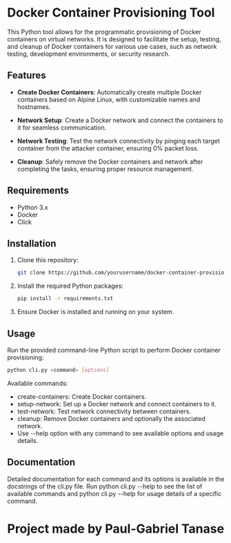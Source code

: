 # Docker Container Provisioning Tool

This Python tool allows for the programmatic provisioning of Docker containers on virtual networks. It is designed to facilitate the setup, testing, and cleanup of Docker containers for various use cases, such as network testing, development environments, or security research.

## Features

- **Create Docker Containers**: Automatically create multiple Docker containers based on Alpine Linux, with customizable names and hostnames.

- **Network Setup**: Create a Docker network and connect the containers to it for seamless communication.

- **Network Testing**: Test the network connectivity by pinging each target container from the attacker container, ensuring 0% packet loss.

- **Cleanup**: Safely remove the Docker containers and network after completing the tasks, ensuring proper resource management.

## Requirements

- Python 3.x
- Docker
- Click

## Installation

1. Clone this repository:

    ```bash
    git clone https://github.com/yourusername/docker-container-provisioning.git
    ```

2. Install the required Python packages:

    ```bash
    pip install -r requirements.txt
    ```

3. Ensure Docker is installed and running on your system.

## Usage

Run the provided command-line Python script to perform Docker container provisioning:

```bash
python cli.py <command> [options]
```

Available commands:

- create-containers: Create Docker containers.
- setup-network: Set up a Docker network and connect containers to it.
- test-network: Test network connectivity between containers.
- cleanup: Remove Docker containers and optionally the associated network.
- Use --help option with any command to see available options and usage details.

## Documentation
Detailed documentation for each command and its options is available in the docstrings of the cli.py file. Run python cli.py --help to see the list of available commands and python cli.py <command> --help for usage details of a specific command.


# Project made by Paul-Gabriel Tanase
